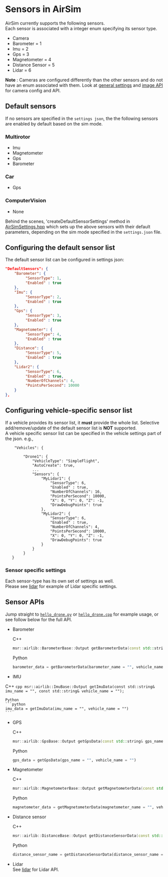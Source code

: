 # Sensors in AirSim

AirSim currently supports the following sensors.    
Each sensor is associated with a integer enum specifying its sensor type.

* Camera
* Barometer = 1
* Imu = 2
* Gps = 3
* Magnetometer = 4
* Distance Sensor = 5 
* Lidar = 6

**Note** :  Cameras are configured differently than the other sensors and do not have an enum associated with them.    Look at [general settings](settings.md) and [image API](image_apis.md) for camera config and API. 

## Default sensors

If no sensors are specified in the `settings json`, the the following sensors are enabled by default based on the sim mode.

### Multirotor
* Imu
* Magnetometer
* Gps
* Barometer

### Car
* Gps

### ComputerVision
* None

Behind the scenes, 'createDefaultSensorSettings' method in [AirSimSettings.hpp](https://github.com/Microsoft/AirSim/blob/master/AirLib/include/common/AirSimSettings.hpp) which sets up the above sensors with their default parameters, depending on the sim mode specified in the `settings.json` file. 

## Configuring the default sensor list

The default sensor list can be configured in settings json:

```JSON
"DefaultSensors": {
    "Barometer": {
         "SensorType": 1,
         "Enabled" : true
    },
    "Imu": {
         "SensorType": 2,
         "Enabled" : true
    },
    "Gps": {
         "SensorType": 3,
         "Enabled" : true
    },
    "Magnetometer": {
         "SensorType": 4,
         "Enabled" : true
    },
    "Distance": {
         "SensorType": 5,
         "Enabled" : true
    },
    "Lidar2": { 
         "SensorType": 6,
         "Enabled" : true,
         "NumberOfChannels": 4,
         "PointsPerSecond": 10000
    }
},
```

## Configuring vehicle-specific sensor list

If a vehicle provides its sensor list, it **must** provide the whole list. Selective add/remove/update of the default sensor list is **NOT** supported.   
A vehicle specific sensor list can be specified in the vehicle settings part of the json.
e.g.,

```
    "Vehicles": {

        "Drone1": {
            "VehicleType": "SimpleFlight",
            "AutoCreate": true,
            ...
            "Sensors": {
                "MyLidar1": { 
                    "SensorType": 6,
                    "Enabled" : true,
                    "NumberOfChannels": 16,
                    "PointsPerSecond": 10000,
                    "X": 0, "Y": 0, "Z": -1,
                    "DrawDebugPoints": true
                },
                "MyLidar2": { 
                    "SensorType": 6,
                    "Enabled" : true,
                    "NumberOfChannels": 4,
                    "PointsPerSecond": 10000,
                    "X": 0, "Y": 0, "Z": -1,
                    "DrawDebugPoints": true
                }
            }
        }
   }
```

### Sensor specific settings
Each sensor-type has its own set of settings as well.   
Please see [lidar](lidar.md) for example of Lidar specific settings.

## Sensor APIs 
Jump straight to [`hello_drone.py`](https://github.com/Microsoft/AirSim/blob/master/PythonClient/multirotor/hello_drone.py) or [`hello_drone.cpp`](https://github.com/Microsoft/AirSim/blob/master/HelloDrone/main.cpp) for example usage, or see follow below for the full API. 

- Barometer

    C++
    ```cpp
    msr::airlib::BarometerBase::Output getBarometerData(const std::string& barometer_name, const std::string& vehicle_name);
    ```

    Python
    ```python
    barometer_data = getBarometerData(barometer_name = "", vehicle_name = "")
    ```

- IMU

C++
    ```cpp
    msr::airlib::ImuBase::Output getImuData(const std::string& imu_name = "", const std::string& vehicle_name = "");
    ```

    Python
    ```python
    imu_data = getImuData(imu_name = "", vehicle_name = "")
    ```

- GPS

    C++
    ```cpp
    msr::airlib::GpsBase::Output getGpsData(const std::string& gps_name = "", const std::string& vehicle_name = "");
    ```
    Python
    ```python
    gps_data = getGpsData(gps_name = "", vehicle_name = "")
    ```

- Magnetometer

    C++
    ```cpp
    msr::airlib::MagnetometerBase::Output getMagnetometerData(const std::string& magnetometer_name = "", const std::string& vehicle_name = "");
    ```
    Python
    ```python
    magnetometer_data = getMagnetometerData(magnetometer_name = "", vehicle_name = "")
    ```

- Distance sensor

    C++
    ```cpp
    msr::airlib::DistanceBase::Output getDistanceSensorData(const std::string& distance_sensor_name = "", const std::string& vehicle_name = "");
    ```
    Python
    ```python
    distance_sensor_name = getDistanceSensorData(distance_sensor_name = "", vehicle_name = "")
    ```

- Lidar   
    See [lidar](lidar.md) for Lidar API.
